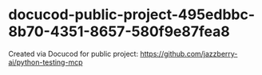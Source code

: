 # docucod-public-project-495edbbc-8b70-4351-8657-580f9e87fea8
Created via Docucod for public project: https://github.com/jazzberry-ai/python-testing-mcp
